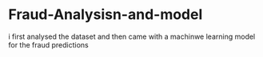 # Fraud-Analysisn-and-model
i first analysed the dataset and then came with a machinwe learning model for the fraud predictions 
